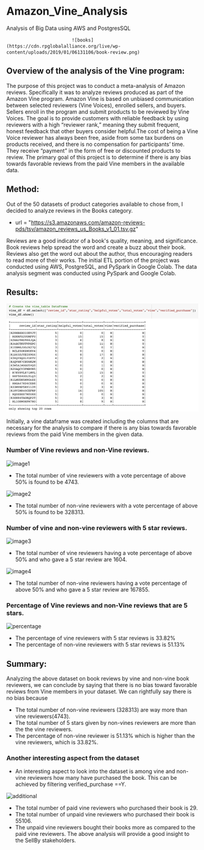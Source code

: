 # Amazon_Vine_Analysis

Analysis of Big Data using AWS and PostgresSQL

                            ![books](https://cdn.rpglobalalliance.org/live/wp-content/uploads/2019/01/06131106/book-review.png)

## Overview of the analysis of the Vine program:

The purpose of this project was to conduct a meta-analysis of Amazon reviews. Specifically it was to analyze reviews produced as part of the Amazon Vine program. Amazon Vine is based on unbiased communication between selected reviewers (Vine Voices), enrolled sellers, and buyers. Sellers enroll in the program and submit products to be reviewed by Vine Voices. The goal is to provide customers with reliable feedback by using reviewers with a high “reviewer rank,” meaning they submit frequent, honest feedback that other buyers consider helpful.The cost of being a Vine Voice reviewer has always been free, aside from some tax burdens on products received, and there is no compensation for participants’ time. They receive “payment” in the form of free or discounted products to review. The primary goal of this project is to determine if there is any bias towards favorable reviews from the paid Vine members in the available data.

## Method:

Out of the 50 datasets of product categories available to chose from, I decided to analyze reviews in the Books category.
* url = "https://s3.amazonaws.com/amazon-reviews-pds/tsv/amazon_reviews_us_Books_v1_01.tsv.gz"

Reviews are a good indicator of a book's quality, meaning, and significance. Book reviews help spread the word and create a buzz about their book. Reviews also get the word out about the author, thus encouraging readers to read more of their works. The initial ETL portion of the project was conducted using AWS, PostgreSQL, and PySpark in Google Colab. The data analysis segment was conducted using PySpark and Google Colab.

## Results: 

![Vine_dataset](images/Vine_table_df.png)

Initially, a vine dataframe was created including the columns that are necessary for the analysis to compare if there is any bias towards favorable reviews from the paid Vine members in the given data.

### Number of Vine reviews and non-Vine reviews.

![image1]()

* The total number of vine reviewers with a vote percentage of above 50% is found to be 4743.

![image2]()

* The total number of non-vine reviewers with a vote percentage of above 50% is found to be 328313.

### Number of vine and non-vine reviewers with 5 star reviews.

![image3]()

* The total number of vine reviewers having a vote percentage of above 50% and who gave a 5 star review are 1604.

![image4]()

* The total number of non-vine reviewers having a vote percentage of above 50% and who gave a 5 star review are 167855.

### Percentage of Vine reviews and non-Vine reviews that are 5 stars.

![percentage]()

* The percentage of vine reviewers with 5 star reviews is 33.82%
* The percentage of non-vine reviewers with 5 star reviews is 51.13%

## Summary:

Analyzing the above dataset on book reviews by vine and non-vine book reviewers, we can conclude by saying that there is no bias toward favorable reviews from Vine members in your dataset. We can rightfully say there is no bias because

* The total number of non-vine reviewers (328313) are way more than vine reviewers(4743).
* The total number of 5 stars given by non-vines reviewers are more than the the vine reviewers.
* The percentage of non-vine reviewer is 51.13% which is higher than the vine reviewers, which is 33.82%.

### Another interesting aspect from the dataset

* An interesting aspect to look into the dataset is among vine and non-vine reviewers how many have purchased the book. This can be achieved by filtering verified_purchase ==Y.

![additional]()

* The total number of paid vine reviewers who purchased their book is 29.
* The total number of unpaid vine reviewers who purchased their book is 55106.
* The unpaid vine reviewers bought their books more as compared to the paid vine reviewers.
The above analysis will provide a good insight to the SellBy stakeholders.



